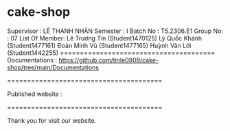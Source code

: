 # cake-shop
Supervisor : LÊ THANH NHÂN
Semester : I
Batch No : T5.2306.E1
Group No: : 07
List Of Member:
Lê Trương Tín (Student1470125)
Lý Quốc Khánh (Student1477161)
Đoàn Minh Vũ (Student1477165)
Huỳnh Văn Lời (Student1442255) =======================================
Documentations : https://github.com/tinle0909/cake-shop/tree/main/Documentations

=======================================

Published website :

=======================================

Thank you for visit our website.


